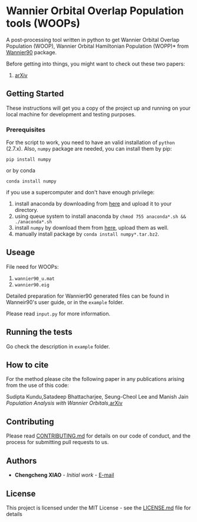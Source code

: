 # Wannier Orbital Overlap Population tools (WOOPs)

A post-processing tool written in python to get Wannier Orbital Overlap Population (WOOP), Wannier Orbital Hamiltonian Population (WOPP)* from [Wannier90](https://github.com/wannier-developers/wannier90) package.


Before getting into things, you might want to check out these two papers:
1.  [arXiv](https://arxiv.org/pdf/2009.01130.pdf)

## Getting Started

These instructions will get you a copy of the project up and running on your local machine for development and testing purposes.

### Prerequisites

For the script to work, you need to have an valid installation of `python` (2.7.x).
Also, `numpy` package are needed, you can install them by pip:
```
pip install numpy
```
or by conda
```
conda install numpy
```
if you use a supercomputer and don't have enough privilege:

1. install anaconda by downloading from [here](https://www.anaconda.com/download/) and upload it to your directory.
2. using queue system to install anaconda by `chmod 755 anaconda*.sh && ./anaconda*.sh`
3. install `numpy` by download them from [here](https://anaconda.org/anaconda/numpy), upload them as well.
4. manually install package by `conda install numpy*.tar.bz2`.

## Useage
File need for WOOPs:

1. `wannier90_u.mat`
2. `wannier90.eig`

Detailed preparation for Wannier90 generated files can be found in Wanneir90's user guide, or in the `example` folder.

Please read `input.py` for more information.


## Running the tests

Go check the description in `example` folder.

## How to cite

For the method please cite the following paper in any publications arising from the use of this code:

  Sudipta Kundu,Satadeep Bhattacharjee, Seung-Cheol Lee and Manish Jain
  *Population Analysis with Wannier Orbitals*,[arXiv](https://arxiv.org/pdf/2009.01130.pdf)

## Contributing

Please read [CONTRIBUTING.md](CONTRIBUTING.md) for details on our code of conduct, and the process for submitting pull requests to us.

## Authors

* **Chengcheng XIAO** - *Initial work* - [E-mail](iconxicon@me.com)

## License

This project is licensed under the MIT License - see the [LICENSE.md](https://github.com/Chengcheng-Xiao/WOOPs/blob/master/LICENSE.md) file for details
